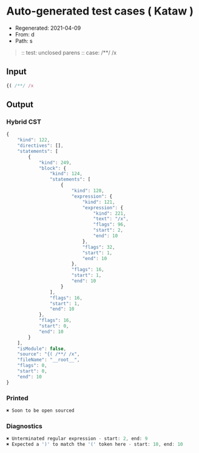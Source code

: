 # Auto-generated test cases ( Kataw )
- Regenerated: 2021-04-09
- From: d
- Path: s
> :: test: unclosed parens
> :: case: /**/ /x
## Input

`````js
{( /**/ /x
`````

## Output

### Hybrid CST

```javascript
{
    "kind": 122,
    "directives": [],
    "statements": [
        {
            "kind": 249,
            "block": {
                "kind": 124,
                "statements": [
                    {
                        "kind": 120,
                        "expression": {
                            "kind": 121,
                            "expression": {
                                "kind": 221,
                                "text": "/x",
                                "flags": 96,
                                "start": 2,
                                "end": 10
                            },
                            "flags": 32,
                            "start": 1,
                            "end": 10
                        },
                        "flags": 16,
                        "start": 1,
                        "end": 10
                    }
                ],
                "flags": 16,
                "start": 1,
                "end": 10
            },
            "flags": 16,
            "start": 0,
            "end": 10
        }
    ],
    "isModule": false,
    "source": "{( /**/ /x",
    "fileName": "__root__",
    "flags": 0,
    "start": 0,
    "end": 10
}
```

### Printed

```javascript
✖ Soon to be open sourced
```

### Diagnostics

```javascript
✖ Unterminated regular expression - start: 2, end: 9
✖ Expected a ')' to match the '(' token here - start: 10, end: 10

```

